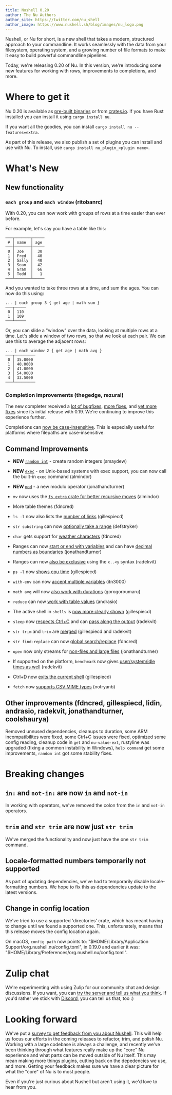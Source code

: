 ```yaml
---
title: Nushell 0.20
author: The Nu Authors
author_site: https://twitter.com/nu_shell
author_image: https://www.nushell.sh/blog/images/nu_logo.png
---
```


Nushell, or Nu for short, is a new shell that takes a modern, structured approach to your commandline. It works seamlessly with the data from your filesystem, operating system, and a growing number of file formats to make it easy to build powerful commandline pipelines.

Today, we're releasing 0.20 of Nu. In this version, we're introducing some new features for working with rows, improvements to completions, and more.

# Where to get it

Nu 0.20 is available as [pre-built binaries](https://github.com/nushell/nushell/releases/tag/0.20.0) or from [crates.io](https://crates.io/crates/nu). If you have Rust installed you can install it using `cargo install nu`.

If you want all the goodies, you can install `cargo install nu --features=extra`.

As part of this release, we also publish a set of plugins you can install and use with Nu. To install, use `cargo install nu_plugin_<plugin name>`.

# What's New

## New functionality

### `each group` and `each window` (ritobanrc)

With 0.20, you can now work with groups of rows at a time easier than ever before. 

For example, let's say you have a table like this:

```
───┬───────┬─────
 # │ name  │ age 
───┼───────┼─────
 0 │ Joe   │  30 
 1 │ Fred  │  40 
 2 │ Sally │  40 
 3 │ Sean  │  42 
 4 │ Gram  │  66 
 5 │ Todd  │   1 
───┴───────┴─────
```

And you wanted to take three rows at a time, and sum the ages. You can now do this using:

```
... | each group 3 { get age | math sum }
───┬─────
 0 │ 110 
 1 │ 109 
───┴─────
```

Or, you can slide a "window" over the data, looking at multiple rows at a time. Let's slide a window of two rows, so that we look at each pair. We can use this to average the adjacent rows:

```
... | each window 2 { get age | math avg }
───┬─────────
 0 │ 35.0000 
 1 │ 40.0000 
 2 │ 41.0000 
 3 │ 54.0000 
 4 │ 33.5000 
───┴─────────
```

### Completion improvements (thegedge, rezural)

The new completer received a [lot of bugfixes](https://github.com/nushell/nushell/pull/2497), [more fixes](https://github.com/nushell/nushell/pull/2503), and [yet more fixes](https://github.com/nushell/nushell/pull/2525) since its initial release with 0.19. We're continuing to improve this experience further.

Completions can [now be case-insensitive](https://github.com/nushell/nushell/pull/2556). This is especially useful for platforms where filepaths are case-insensitive.

## Command Improvements

* **NEW** [`random int`](https://github.com/nushell/nushell/pull/2489) - create random integers (smaydew)
* **NEW** [`exec`](https://github.com/nushell/nushell/pull/2495) - on Unix-based systems with exec support, you can now call the built-in `exec` command (almindor)
* **NEW** [`mod`](https://github.com/nushell/nushell/pull/2505) - a new modulo operator (jonathandturner)

* `mv` now uses the [`fs_extra` crate for better recursive moves](https://github.com/nushell/nushell/pull/2487) (almindor)
* More table themes (fdncred)
* `ls -l` now also lists the [number of links](https://github.com/nushell/nushell/pull/2496) (gillespiecd)
* `str substring` can now [optionally take a range](https://github.com/nushell/nushell/pull/2499) (defstryker)
* `char` gets support for [weather characters](https://github.com/nushell/nushell/pull/2500) (fdncred)
* Ranges can now [start or end with variables](https://github.com/nushell/nushell/pull/2506) and can have [decimal numbers as boundaries](https://github.com/nushell/nushell/pull/2509) (jonathandturner)
* Ranges can now [also be exclusive](https://github.com/nushell/nushell/pull/2541) using the `x..<y` syntax (radekvit)
* `ps -l` now [shows cpu time](https://github.com/nushell/nushell/pull/2507) (gillespiecd)
* `with-env` can now [accept multiple variables](https://github.com/nushell/nushell/pull/2526) (itn3000)
* `math avg` will now [also work with durations](https://github.com/nushell/nushell/pull/2529) (gorogoroumaru)
* `reduce` can now [work with table values](https://github.com/nushell/nushell/pull/2529) (andrasio)
* The active shell in `shells` is [now more clearly shown](https://github.com/nushell/nushell/pull/2540) (gillespiecd)
* `sleep` now [respects Ctrl+C](https://github.com/nushell/nushell/pull/2550) and can [pass along the output](https://github.com/nushell/nushell/pull/2558) (radekvit)
* `str trim` and `trim` are [merged](https://github.com/nushell/nushell/pull/2576) (gillespiecd and radekvit)
* `str find-replace` can now [global search/replace](https://github.com/nushell/nushell/pull/2569) (fdncred)
* `open` now only streams for [non-files and large files](https://github.com/nushell/nushell/pull/2570) (jonathandturner)
* If supported on the platform, `benchmark` now gives [user/system/idle times as well](https://github.com/nushell/nushell/pull/2571) (radekvit)
* Ctrl+D now [exits the current shell](https://github.com/nushell/nushell/pull/2583) (gillespiecd)
* `fetch` now [supports CSV MIME types](https://github.com/nushell/nushell/pull/2587) (notryanb)

## Other improvements (fdncred, gillespiecd, lidin, andrasio, radekvit, jonathandturner, coolshaurya)

Removed unnused dependencies, cleanups to duration, some ARM incompatibilites were fixed, some Ctrl+C issues were fixed, optimized some config reading, cleanup code in `get` and `nu-value-ext`, rustyline was upgraded (fixing a common instability in Windows), `help command` get some improvements, `random int` got some stability fixes.

# Breaking changes

## `in:` and `not-in:` are now `in` and `not-in`

In working with operators, we've removed the colon from the `in` and `not-in` operators.

## `trim` and `str trim` are now just `str trim`

We've merged the functionality and now just have the one `str trim` command.

## Locale-formatted numbers temporarily not supported

As part of updating dependencies, we've had to temporarily disable locale-formatting numbers. We hope to fix this as dependencies update to the latest versions.

## Change in config location

We've tried to use a supported 'directories' crate, which has meant having to change until we found a supported one. This, unfortunately, means that this release moves the config location again.

On macOS, `config path` now points to: "$HOME/Library/Application Support/org.nushell.nu/config.toml", in 0.19.0 and earlier it was: "$HOME/Library/Preferences/org.nushell.nu/config.toml".

# Zulip chat

We're experimenting with using Zulip for our community chat and design discussions. If you want, you can [try the server and tell us what you think](https://nushell.zulipchat.com/). If you'd rather we stick with [Discord](https://discord.gg/NtAbbGn), you can tell us that, too :)

# Looking forward

We've put a [survey to get feedback from you about Nushell](https://docs.google.com/forms/d/e/1FAIpQLScEFzDh7j3jfAuVMBCQtQE-qfKAhugLCiUaaGL583QtGwz5fw/viewform?usp=sf_link). This will help us focus our efforts in the coming releases to refactor, trim, and polish Nu. Working with a large codebase is always a challenge, and recently we've been thinking through what features really make up the "core" Nu experience and what parts can be moved outside of Nu itself. This may mean making more things plugins, cutting back on the depedencies we use, and more. Getting your feedback makes sure we have a clear picture for what the "core" of Nu is to most people.

Even if you're just curious about Nushell but aren't using it, we'd love to hear from you.
